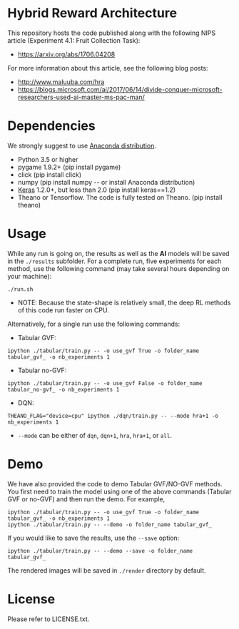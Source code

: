  # Hybrid Reward Architecture
This repository hosts the code published along with the following NIPS article (Experiment 4.1: Fruit Collection Task):

* https://arxiv.org/abs/1706.04208

For more information about this article, see the following blog posts:

* http://www.maluuba.com/hra
* https://blogs.microsoft.com/ai/2017/06/14/divide-conquer-microsoft-researchers-used-ai-master-ms-pac-man/

 # Dependencies
 
 We strongly suggest to use [Anaconda distribution](https://www.anaconda.com/download/). 

* Python 3.5 or higher
* pygame 1.9.2+ (pip install pygame)
* click (pip install click)
* numpy (pip install numpy -- or install Anaconda distribution)
* [Keras](https://keras.io) 1.2.0+, but less than 2.0 (pip install keras==1.2)
* Theano or Tensorflow. The code is fully tested on Theano. (pip install theano)

# Usage

While any run is going on, the results as well as the **AI** models will be saved in the `./results` subfolder. For a complete run, five experiments for each method, use the following command (may take several hours depending on your machine):

```
./run.sh
```

* NOTE: Because the state-shape is relatively small, the deep RL methods of this code run faster on CPU.

Alternatively, for a single run use the following commands:

* Tabular GVF: 
```
ipython ./tabular/train.py -- -o use_gvf True -o folder_name tabular_gvf_ -o nb_experiments 1
```

* Tabular no-GVF: 
```
ipython ./tabular/train.py -- -o use_gvf False -o folder_name tabular_no-gvf_ -o nb_experiments 1
```

* DQN: 
```
THEANO_FLAG="device=cpu" ipython ./dqn/train.py -- --mode hra+1 -o nb_experiments 1
```
* `--mode` can be either of `dqn`, `dqn+1`, `hra`, `hra+1`, or `all`.

# Demo

We have also provided the code to demo Tabular GVF/NO-GVF methods. You first need to train the model using one of the above commands (Tabular GVF or no-GVF) and then run the demo. For example,
```
ipython ./tabular/train.py -- -o use_gvf True -o folder_name tabular_gvf_ -o nb_experiments 1
ipython ./tabular/train.py -- --demo -o folder_name tabular_gvf_
```

If you would like to save the results, use the `--save` option:
```
ipython ./tabular/train.py -- --demo --save -o folder_name tabular_gvf_
```
The rendered images will be saved in `./render` directory by default. 

# License

Please refer to LICENSE.txt.
